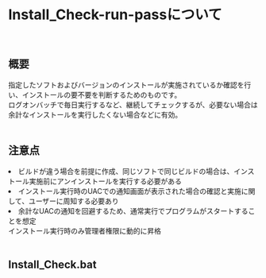 # Install_Check-run-passについて
<br>

## 概要
指定したソフトおよびバージョンのインストールが実施されているか確認を行い、インストールの要不要を判断するためのものです。<br>
ログオンバッチで毎日実行するなど、継続してチェックするが、必要ない場合は余計なインストールを実行したくない場合などに有効。
<br>
<br>

## 注意点
<li>ビルドが違う場合を前提に作成、同じソフトで同じビルドの場合は、インストール実施前にアンインストールを実行する必要がある
<li>インストール実行時のUACでの通知画面が表示された場合の確認と実施に関して、ユーザーに周知する必要あり
<li>余計なUACの通知を回避するため、通常実行でプログラムがスタートすることを想定<br>インストール実行時のみ管理者権限に動的に昇格
 
<br>
<br>

## Install_Check.bat

